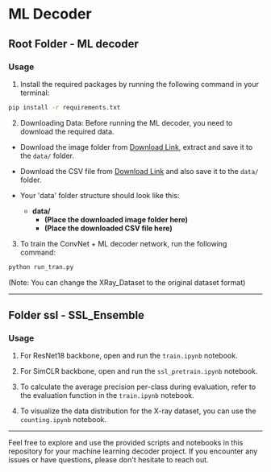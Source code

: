 # ML Decoder

## Root Folder - ML decoder

### Usage
1. Install the required packages by running the following command in your terminal:

```bash
pip install -r requirements.txt
```

2. Downloading Data: Before running the ML decoder, you need to download the required data. 

- Download the image folder from [Download Link](https://drive.google.com/file/d/1_FwVssIrtRyVRKerhXIpyi7mr4fluvSr/view?usp=drive_link), extract and save it to the `data/` folder.
   
- Download the CSV file from [Download Link](https://drive.google.com/file/d/1LGrD4MkoDFHo4pUNmXQLmRXRlOZADFSd/view?usp=drive_link) and also save it to the `data/` folder.

- Your 'data' folder structure should look like this:

    - **data/**
        - **(Place the downloaded image folder here)**
        - **(Place the downloaded CSV file here)**

3. To train the ConvNet + ML decoder network, run the following command:

```bash
python run_tran.py
```

(Note: You can change the XRay_Dataset to the original dataset format)

---

## Folder ssl - SSL_Ensemble

### Usage
1. For ResNet18 backbone, open and run the `train.ipynb` notebook.

2. For SimCLR backbone, open and run the `ssl_pretrain.ipynb` notebook.

3. To calculate the average precision per-class during evaluation, refer to the evaluation function in the `train.ipynb` notebook.

4. To visualize the data distribution for the X-ray dataset, you can use the `counting.ipynb` notebook.

---

Feel free to explore and use the provided scripts and notebooks in this repository for your machine learning decoder project. If you encounter any issues or have questions, please don't hesitate to reach out.